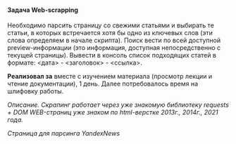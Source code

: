 #### Задача Web-scrapping

Необходимо парсить страницу со свежими статьями и выбирать те статьи, в которых встречается хотя бы одно из ключевых слов (эти слова определяем в начале скрипта). Поиск вести по всей доступной preview-информации (это информация, доступная непосредственно с текущей страницы). Вывести в консоль список подходящих статей в формате: <дата> - <заголовок> - <ссылка>.

**Реализовал за**  вместе с изучением материала (просмотр лекции и чтение документации), 1 день. Далее потребовалось 
время на шлифовку работы.

_Описание._
_Скрапинг работает через уже знакомую библиотеку requests + DOM WEB-страниц уже знаком по html-верстке 2013г., 2014г., 
2021 года._

_Страница для парсинга YandexNews_

 